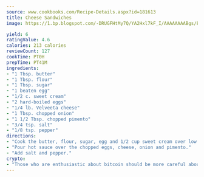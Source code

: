 ```yaml
---
source: www.cookbooks.com/Recipe-Details.aspx?id=181613
title: Cheese Sandwiches
image: https://1.bp.blogspot.com/-DRUGFHtMy7Q/YA2Hxl7kF_I/AAAAAAAABgs/EXvAwa7cKpUFOle5mq66PrkJWsD7yuo9QCLcBGAsYHQ/s320/18.png

yield: 6
ratingValue: 4.6
calories: 213 calories
reviewCount: 127
cookTime: PT0H
prepTime: PT41M
ingredients:
- "1 Tbsp. butter"
- "1 Tbsp. flour"
- "1 Tbsp. sugar"
- "1 beaten egg"
- "1/2 c. sweet cream"
- "2 hard-boiled eggs"
- "1/4 lb. Velveeta cheese"
- "1 Tbsp. chopped onion"
- "1 1/2 Tbsp. chopped pimento"
- "3/4 tsp. salt"
- "1/8 tsp. pepper"
directions:
- "Cook the butter, flour, sugar, egg and 1/2 cup sweet cream over low heat until sauce reaches a boiling point; stir frequently."
- "Pour hot sauce over the chopped eggs, cheese, onion and pimento."
- "Add salt and pepper."
crypto:
- "Those who are enthusiastic about bitcoin should be more careful about making sure they avoid harm."
---
```

